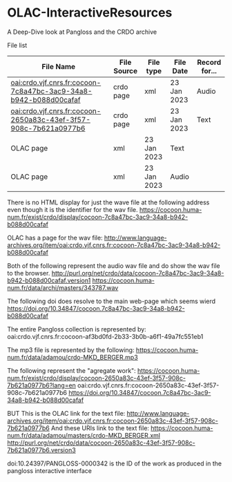 # OLAC-InteractiveResources
A Deep-Dive look at Pangloss and the CRDO archive



File list

File Name | File Source | File type | File Date | Record for...
---|---|---|---|---
[oai:crdo.vjf.cnrs.fr:cocoon-7c8a47bc-3ac9-34a8-b942-b088d00cafaf](https://cocoon.huma-num.fr/crdo_servlet/oai-pmh?verb=GetRecord&metadataPrefix=olac&identifier=oai:crdo.vjf.cnrs.fr:cocoon-7c8a47bc-3ac9-34a8-b942-b088d00cafaf) | crdo page | xml | 23 Jan 2023| Audio
[oai:crdo.vjf.cnrs.fr:cocoon-2650a83c-43ef-3f57-908c-7b621a0977b6](https://cocoon.huma-num.fr/crdo_servlet/oai-pmh?verb=GetRecord&metadataPrefix=olac&identifier=oai:crdo.vjf.cnrs.fr:cocoon-2650a83c-43ef-3f57-908c-7b621a0977b6) | crdo page | xml | 23 Jan 2023 | Text
| OLAC page | xml | 23 Jan 2023 | Text
| OLAC page | xml | 23 Jan 2023| Audio

There is no HTML display for just the wave file at the following address even though it is the identifier for the wav file.
https://cocoon.huma-num.fr/exist/crdo/display/cocoon-7c8a47bc-3ac9-34a8-b942-b088d00cafaf

OLAC has a page for the wav file: 
http://www.language-archives.org/item/oai:crdo.vjf.cnrs.fr:cocoon-7c8a47bc-3ac9-34a8-b942-b088d00cafaf

Both of the following represent the audio wav file and do show the wav file to the browser.
http://purl.org/net/crdo/data/cocoon-7c8a47bc-3ac9-34a8-b942-b088d00cafaf.version1
https://cocoon.huma-num.fr/data/archi/masters/343787.wav

The following doi does resolve to the main web-page which seems wierd
https://doi.org/10.34847/cocoon.7c8a47bc-3ac9-34a8-b942-b088d00cafaf

The entire Pangloss collection is represented by:
oai:crdo.vjf.cnrs.fr:cocoon-af3bd0fd-2b33-3b0b-a6f1-49a7fc551eb1

The mp3 file is represented by the following:
https://cocoon.huma-num.fr/data/adamou/crdo-MKD_BERGER.mp3

The following represent the "agregate work":
https://cocoon.huma-num.fr/exist/crdo/display/cocoon-2650a83c-43ef-3f57-908c-7b621a0977b6?lang=en
oai:crdo.vjf.cnrs.fr:cocoon-2650a83c-43ef-3f57-908c-7b621a0977b6 
https://doi.org/10.34847/cocoon.7c8a47bc-3ac9-34a8-b942-b088d00cafaf

BUT
This is the OLAC link for the text file:
http://www.language-archives.org/item/oai:crdo.vjf.cnrs.fr:cocoon-2650a83c-43ef-3f57-908c-7b621a0977b6
And these URIs link to the text file:
https://cocoon.huma-num.fr/data/adamou/masters/crdo-MKD_BERGER.xml
http://purl.org/net/crdo/data/cocoon-2650a83c-43ef-3f57-908c-7b621a0977b6.version3


doi:10.24397/PANGLOSS-0000342 is the ID of the work as produced in the pangloss interactive interface


